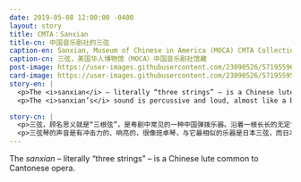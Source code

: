 ```yaml
---
date: 2019-05-08 12:00:00 -0400
layout: story
title: CMTA：Sanxian
title-cn: 中国音乐剧社的三弦
caption-en: Sanxian, Museum of Chinese in America (MOCA) CMTA Collection
caption-cn: 三弦，美国华人博物馆（MOCA）中国音乐剧社馆藏
post-image: https://user-images.githubusercontent.com/23090526/57195596-9cb21b00-6f22-11e9-88dc-211634ad89e7.jpg
card-image: https://user-images.githubusercontent.com/23090526/57195595-9b80ee00-6f22-11e9-9c6c-bc07faf0a3a8.jpg
story-en: |
  <p>The <i>sanxian</i> – literally “three strings” – is a Chinese lute common to Cantonese opera. Its three strings are plucked along a long, fretless fingerboard, which resonate across a box stretched tightly with snake skin. Traditionally, a player would pluck the strings with a thin, hard piece of animal horn, but today most players use a plastic pick or their fingernails.</p>
  <p>The <i>sanxian’s</i> sound is percussive and loud, almost like a banjo, and its most similar cousin is the Japanese <i>shamisen</i>, which derived from the <i>sanxian</i> itself. While the <i>sanxian</i> used to be one of the most popular Chinese folk instruments, especially for accompanying voice, today the approximately 2,000-year-old tradition is facing extinction. The <i>sanxian</i> is usually an accompanying instrument that lacks many solo pieces so it is often excluded from Chinese orchestras and seldom taught at conservatories. Those factors along with its high entry cost have cause dwindling interest in the instrument in favor of more popular and user friendly instruments. MOCA’s Chinese Musical Theatrical Association (CMTA) Collection includes a number of rare musical instruments such as this one, among other costumes, photographs, props, and related documents.</p>

story-cn: |
  <p>三弦，顾名思义就是“三根弦”，是粤剧中常见的一种中国弹拨乐器。沿着一根长长的无定音档子的指板拨弹三根弦，音乐通过用蛇皮拉紧的共鸣箱中流出。传统上，演奏者会用一块薄而坚硬的动物角来拨弦，而现在，大多数演奏者会用塑料片或指甲。</p>
  <p>三弦琴的声音是有冲击力的、响亮的，很像班卓琴，与它最相似的乐器是日本三弦，而日本三弦正是由三弦琴本身发展而来。尽管三弦琴曾经是最受欢迎的中国民间乐器之一，特别是作为伴奏乐器，但如今，这一约有2000年历史的古老乐器正在面临失传。因为三弦通常是一种伴奏乐器，缺少许多独奏的桥段，所以它常常被排除在中国的管弦乐队之外，也很少在音乐学院教授。这些因素加上高昂的入门成本，使得人们对这种乐器的兴趣越来越小，转而青睐其他更受欢迎、更方便使用的乐器。MOCA的中国音乐剧社（CMTA）馆藏包括许多罕见的乐器，包括这件三弦，另外还有戏服、照片、舞台道具和其他相关文件等。</p>
---
```


The <i>sanxian</i> – literally “three strings” – is a Chinese lute common to Cantonese opera.
